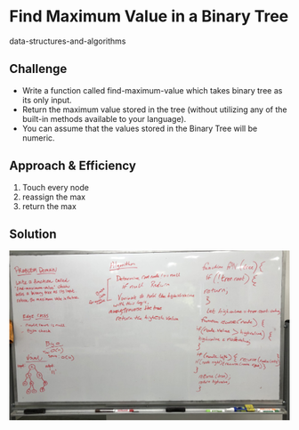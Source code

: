 # Find Maximum Value in a Binary Tree
data-structures-and-algorithms

## Challenge

* Write a function called find-maximum-value which takes binary tree as its only input. 
* Return the maximum value stored in the tree (without utilizing any of the built-in methods available to your language). 
* You can assume that the values stored in the Binary Tree will be numeric.
## Approach & Efficiency
1. Touch every node
2. reassign the max
3. return the max

## Solution
![](../assets/FindMaxValue.JPG)